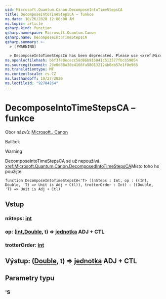 ```yaml
---
uid: Microsoft.Quantum.Canon.DecomposeIntoTimeStepsCA
title: DecomposeIntoTimeStepsCA – funkce
ms.date: 10/26/2020 12:00:00 AM
ms.topic: article
qsharp.kind: function
qsharp.namespace: Microsoft.Quantum.Canon
qsharp.name: DecomposeIntoTimeStepsCA
qsharp.summary: >-
  > [!WARNING]

  > DecomposeIntoTimeStepsCA has been deprecated. Please use <xref:Microsoft.Quantum.Canon.DecomposedIntoTimeStepsCA> instead.
ms.openlocfilehash: b6f3fe0ececc58d86b916841c513377fbcb59054
ms.sourcegitcommit: 29e0d88a30e4166fa580132124b0eb57e1f0e986
ms.translationtype: MT
ms.contentlocale: cs-CZ
ms.lasthandoff: 10/27/2020
ms.locfileid: "92704264"
---
```

# <a name="decomposeintotimestepsca-function"></a>DecomposeIntoTimeStepsCA – funkce

Obor názvů: [Microsoft.. Canon](xref:Microsoft.Quantum.Canon)

Balíček [](https://nuget.org/packages/)


> [!WARNING]
> DecomposeIntoTimeStepsCA se už nepoužívá. <xref:Microsoft.Quantum.Canon.DecomposedIntoTimeStepsCA>Místo toho ho použijte.



```qsharp
function DecomposeIntoTimeStepsCA<'T> ((nSteps : Int, op : ((Int, Double, 'T) => Unit is Adj + Ctl)), trotterOrder : Int) : ((Double, 'T) => Unit is Adj + Ctl)
```


## <a name="input"></a>Vstup

### <a name="nsteps--int"></a>nSteps: [int](xref:microsoft.quantum.lang-ref.int)




### <a name="op--intdoublet--unit-adj--ctl"></a>op: ([int](xref:microsoft.quantum.lang-ref.int),[Double](xref:microsoft.quantum.lang-ref.double), t) => [jednotka](xref:microsoft.quantum.lang-ref.unit) ADJ + CTL




### <a name="trotterorder--int"></a>trotterOrder: [int](xref:microsoft.quantum.lang-ref.int)





## <a name="output--doublet--unit-adj--ctl"></a>Výstup: ([Double](xref:microsoft.quantum.lang-ref.double), t) => [jednotka](xref:microsoft.quantum.lang-ref.unit) ADJ + CTL



## <a name="type-parameters"></a>Parametry typu

### <a name="t"></a>'S

